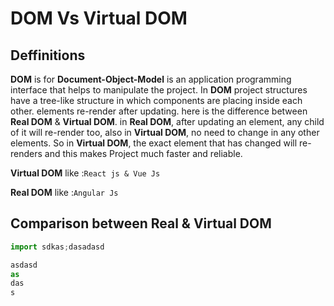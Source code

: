 # DOM Vs Virtual DOM

## Deffinitions

**DOM** is for **Document-Object-Model** is an application programming interface that helps to manipulate the project. In **DOM** project structures have a tree-like structure in which components are placing inside each other.  elements re-render after updating. here is the difference between **Real DOM** & **Virtual DOM**. in **Real DOM**, after updating an element, any child of it will re-render too, also in **Virtual DOM**, no need to change in any other elements. So in **Virtual DOM**, the exact element that has changed will re-renders and this makes Project much faster and reliable.

 **Virtual DOM** like :`React js & Vue Js`
 
**Real DOM** like :`Angular Js`

## Comparison between Real & Virtual DOM 




```js
import sdkas;dasadasd

asdasd
as
das
s
```
